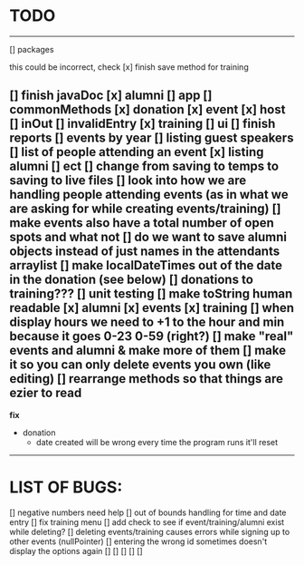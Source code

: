 # TODO
---
[] packages

this could be incorrect, check
[x] finish save method for training

[] finish javaDoc
    [x] alumni
    [] app
    [] commonMethods
    [x] donation
    [x] event
    [x] host
    [] inOut
    [] invalidEntry
    [x] training
    [] ui
[] finish reports
    [] events by year
    [] listing guest speakers
    [] list of people attending an event
    [x] listing alumni
    [] ect
[] change from saving to temps to saving to live files
[] look into how we are handling people attending events (as in what we are asking for while creating events/training)
    [] make events also have a total number of open spots and what not
[] do we want to save alumni objects instead of just names in the attendants arraylist
[] make localDateTimes out of the date in the donation (see below)
[] donations to training???
[] unit testing
[] make toString human readable
    [x] alumni
    [x] events
    [x] training
    [] when display hours we need to +1 to the hour and min because it goes 0-23 0-59 (right?)
[] make "real" events and alumni & make more of them 
[] make it so you can only delete events you own (like editing)
[] rearrange methods so that things are ezier to read
---
**fix**
* donation 
    * date created will be wrong every time the program runs it'll reset
---
# LIST OF BUGS:
[] negative numbers need help
[] out of bounds handling for time and date entry 
[] fix training menu
[] add check to see if event/training/alumni exist while deleting?
[] deleting events/training causes errors while signing up to other events (nullPointer)
[] entering the wrong id sometimes doesn't display the options again
[]
[]
[]
[]
[]